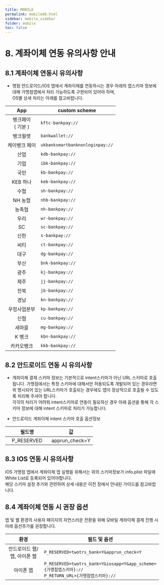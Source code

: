 ```yaml
---
title: MOBILE
permalink: mobile08.html
sidebar: mobile_sidebar
folder: mobile
toc: false
---
```


# 8. 계좌이체 연동 유의사항 안내

## 8.1 계좌이체 연동시 유의사항

- 맹점 안드로이드/IOS 앱에서 계좌이체를 연동하시는 경우 아래의 앱스키마 정보에 대해 가맹점앱에서 처리 가능하도록 구현되어 있어야 하며,<br>OS별 상세 처리는 아래를 참고바랍니다.

<table style="width: 100%;">
<colgroup>
  <col style="width: 30%">
  <col style="width: 70%">
</colgroup>
  <thead>
    <tr>
      <th style="text-align: center">App</th>
      <th>custom scheme</th>
    </tr>
  </thead>
  <tbody>
    <tr>
      <td style="text-align: center">뱅크페이<br>(  기본 )</td>
      <td><code class="language-plaintext highlighter-rouge">kftc-bankpay://</code></td>
    </tr>
    <tr>
      <td style="text-align: center">뱅크윌렛</td>
      <td><code class="language-plaintext highlighter-rouge">bankwallet://</code></td>
    </tr>
    <tr>
      <td style="text-align: center">케이뱅크 페이</td>
      <td><code class="language-plaintext highlighter-rouge">ukbanksmartbanknonloginpay://</code></td>
    </tr>
    <tr>
      <td style="text-align: center">산업</td>
      <td><code class="language-plaintext highlighter-rouge">kdb-bankpay://</code></td>
    </tr>
    <tr>
      <td style="text-align: center">기업</td>
      <td><code class="language-plaintext highlighter-rouge">ibk-bankpay://</code></td>
    </tr>
    <tr>
      <td style="text-align: center">국민</td>
      <td><code class="language-plaintext highlighter-rouge">kb-bankpay://</code></td>
    </tr>
    <tr>
      <td style="text-align: center">KEB 하나</td>
      <td><code class="language-plaintext highlighter-rouge">keb-bankpay://</code></td>
    </tr>
    <tr>
      <td style="text-align: center">수협</td>
      <td><code class="language-plaintext highlighter-rouge">sh-bankpay://</code></td>
    </tr>
    <tr>
      <td style="text-align: center">NH 농협</td>
      <td><code class="language-plaintext highlighter-rouge">nhb-bankpay://</code></td>
    </tr>
    <tr>
      <td style="text-align: center">농축협</td>
      <td><code class="language-plaintext highlighter-rouge">nh-bankpay://</code></td>
    </tr>
    <tr>
      <td style="text-align: center">우리</td>
      <td><code class="language-plaintext highlighter-rouge">wr-bankpay://</code></td>
    </tr>
    <tr>
      <td style="text-align: center">SC</td>
      <td><code class="language-plaintext highlighter-rouge">sc-bankpay://</code></td>
    </tr>
    <tr>
      <td style="text-align: center">신한</td>
      <td><code class="language-plaintext highlighter-rouge">s-bankpay://</code></td>
    </tr>
    <tr>
      <td style="text-align: center">씨티</td>
      <td><code class="language-plaintext highlighter-rouge">ct-bankpay://</code></td>
    </tr>
    <tr>
      <td style="text-align: center">대구</td>
      <td><code class="language-plaintext highlighter-rouge">dg-bankpay://</code></td>
    </tr>
    <tr>
      <td style="text-align: center">부산</td>
      <td><code class="language-plaintext highlighter-rouge">bnk-bankpay://</code></td>
    </tr>
    <tr>
      <td style="text-align: center">광주</td>
      <td><code class="language-plaintext highlighter-rouge">kj-bankpay://</code></td>
    </tr>
    <tr>
      <td style="text-align: center">제주</td>
      <td><code class="language-plaintext highlighter-rouge">jj-bankpay://</code></td>
    </tr>
    <tr>
      <td style="text-align: center">전북</td>
      <td><code class="language-plaintext highlighter-rouge">jb-bankpay://</code></td>
    </tr>
    <tr>
      <td style="text-align: center">경남</td>
      <td><code class="language-plaintext highlighter-rouge">kn-bankpay://</code></td>
    </tr>
    <tr>
      <td style="text-align: center">우정사업본부</td>
      <td><code class="language-plaintext highlighter-rouge">kp-bankpay://</code></td>
    </tr>
    <tr>
      <td style="text-align: center">신협</td>
      <td><code class="language-plaintext highlighter-rouge">cu-bankpay://</code></td>
    </tr>
    <tr>
      <td style="text-align: center">새마을</td>
      <td><code class="language-plaintext highlighter-rouge">mg-bankpay://</code></td>
    </tr>
    <tr>
      <td style="text-align: center">K 뱅크</td>
      <td><code class="language-plaintext highlighter-rouge">kbn-bankpay://</code></td>
    </tr>
    <tr>
      <td style="text-align: center">카카오뱅크</td>
      <td><code class="language-plaintext highlighter-rouge">kkb-bankpay://</code></td>
    </tr>
  </tbody>
</table>

## 8.2 안드로이드 연동 시 유의사항

- 계좌이체 결제 스키마 정보는 기본적으로 intent스키마가 아닌 URL 스키마로 호출됩니다. 가맹점에서는 특정 스키마에 대해서만 허용되도록 개발되어 있는 경우라면 위 명시되어 있는 URL스키마가 호출되는 경우에도 앱이 정상적으로 호출될 수 있도록 처리해 주셔야 합니다.<br>
  각각의 처리가 어려워 intent스키마로 연동이 필요하신 경우 아래 옵션을 통해 각 스키마 정보에 대해 intent 스키마로 처리가 가능합니다.

- 안드로이드 계좌이체  intent 스키마 호출 옵션정보

<table style="width: 100%;">
<colgroup>
  <col style="width: 50%;">
  <col style="width: 50%;">
</colgroup>
  <thead>
    <tr>
      <th style="text-align: center">필드명</th>
      <th style="text-align: center">값</th>
    </tr>
  </thead>
  <tbody>
    <tr>
      <td style="text-align: center">P_RESERVED</td>
      <td style="text-align: center">apprun_check=Y</td>
    </tr>
  </tbody>
</table>

## 8.3 IOS 연동 시 유의사항

IOS 가맹점 앱에서 계좌이체 앱 실행을 위해서는 위의 스키마정보가 info.plist 파일에 White List로 등록되어 있어야합니다.<br>
해당 스키마 설정 추가와 관련하여 상세 내용은 이전 장에서 안내된 가이드를 참고바랍니다.

## 8.4 계좌이체 연동 시 권장 옵션

앱 및 웹 환경의 사용자 페이지의 자연스러운 전환을 위해 모바일 계좌이체 결제 진행 시 아래 옵션추가를 권장합니다.

<table style="width: 100%;">
<colgroup>
  <col style="width: 30%;">
  <col style="width: 70%;">
</colgroup>
  <thead>
    <tr>
      <th style="text-align: center">환경</th>
      <th>필드 및 옵션</th>
    </tr>
  </thead>
  <tbody>
    <tr>
      <td style="text-align: center">안드로이드 웹/앱, 아이폰 웹</td>
      <td><code class="language-plaintext highlighter-rouge">P_RESERVED=twotrs_bank=Y&amp;apprun_check=Y</code></td>
    </tr>
    <tr>
      <td style="text-align: center">아이폰 앱</td>
      <td>
<code class="language-plaintext highlighter-rouge">P_RESERVED=twotrs_bank=Y&amp;iosapp=Y&amp;app_scheme={가맹점앱스키마}://</code><br><code class="language-plaintext highlighter-rouge">P_RETURN_URL={가맹점앱스키마}://</code>
</td>
    </tr>
  </tbody>
</table>

